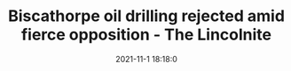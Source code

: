 ---
"title": "Biscathorpe oil drilling rejected amid fierce opposition - The Lincolnite"
"date": "2021-11-1 18:18:0"
"feed_name": "GOOGLENEWSDRILLING"
"feed_website": "https://news.google.com/search?q=drilling%2Bincident&hl=en-US&gl=US&ceid=US:en"
"feed_rss": "https://news.google.com/rss/search?q=drilling%2Bincident&hl=en-US&gl=US&ceid=US:en"
"link": "https://thelincolnite.co.uk/2021/11/biscathorpe-oil-drilling-rejected-amid-fierce-opposition/"
"source": "{'href': 'https://thelincolnite.co.uk', 'title': 'The Lincolnite'}"
"file": "_posts/2021-1-1-5085167b062adb31ff932d40f3cd48f60e786635.md"
"accident": "0"
"drilling": "0"
"dead": "0"
"injured": "0"
"arrested": "0"
"place": "unknown place"
"where": "unknown site"
"causes": "unknown"
"place_uri": "unknown place"
---